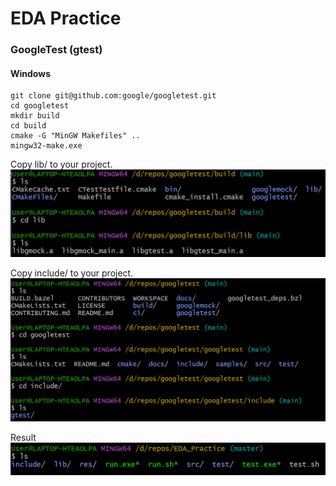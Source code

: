 # EDA Practice
### GoogleTest (gtest)
#### Windows
    git clone git@github.com:google/googletest.git
    cd googletest
    mkdir build
    cd build
    cmake -G "MinGW Makefiles" ..
    mingw32-make.exe

Copy lib/ to your project.
![Alt text](lib.png)

Copy include/ to your project.
![Alt text](include.png)

Result
![Alt text](result.png)